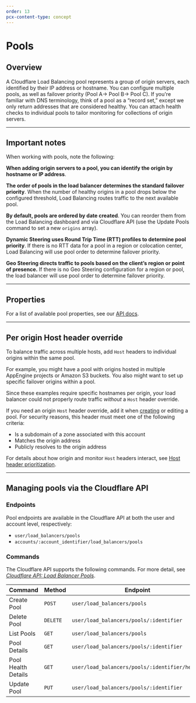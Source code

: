 ```yaml
---
order: 13
pcx-content-type: concept
---
```


# Pools

## Overview

A Cloudflare Load Balancing pool represents a group of origin servers, each identified by their IP address or hostname. You can configure multiple pools, as well as failover priority (Pool A-> Pool B-> Pool C). If you're familiar with DNS terminology, think of a pool as a “record set,” except we only return addresses that are considered healthy. You can attach health checks to individual pools to tailor monitoring for collections of origin servers.

---

## Important notes

When working with pools, note the following:

**When adding origin servers to a pool, you can identify the origin by hostname or IP address**.

**The order of pools in the load balancer determines the standard failover priority**. When the number of healthy origins in a pool drops below the configured threshold, Load Balancing routes traffic to the next available pool.

**By default, pools are ordered by date created**. You can reorder them from the Load Balancing dashboard and via Cloudflare API (use the Update Pools command to set a new `origins` array).

**Dynamic Steering uses Round Trip Time (RTT) profiles to determine pool priority**. If there is no RTT data for a pool in a region or colocation center, Load Balancing will use pool order to determine failover priority.

**Geo Steering directs traffic to pools based on the client’s region or point of presence.** If there is no Geo Steering configuration for a region or pool, the load balancer will use pool order to determine failover priority.

---

## Properties

For a list of available pool properties, see our [API docs](https://api.cloudflare.com/#account-load-balancer-pools-properties).

---

## Per origin Host header override

To balance traffic across multiple hosts, add `Host` headers to individual origins within the same pool.

For example, you might have a pool with origins hosted in multiple AppEngine projects or Amazon S3 buckets. You also might want to set up specific failover origins within a pool.

Since these examples require specific hostnames per origin, your load balancer could not properly route traffic _without_ a `Host` header override.

If you need an origin `Host` header override, add it when [creating](/create-load-balancer-ui#create-and-add-origin-pools) or editing a pool. For security reasons, this header must meet one of the following criteria:
- Is a subdomain of a zone associated with this account
- Matches the origin address
- Publicly resolves to the origin address

For details about how origin and monitor `Host` headers interact, see [Host header prioritization](/understand-basics/monitors#host-header-prioritization).

---

## Managing pools via the Cloudflare API

### Endpoints

Pool endpoints are available in the Cloudflare API at both the user and account level, respectively:

- `user/load_balancers/pools`
- `accounts/:account_identifier/load_balancers/pools`

### Commands

The Cloudflare API supports the following commands. For more detail, see _[Cloudflare API: Load Balancer Pools](https://api.cloudflare.com/#load-balancer-pools-properties)_.

<TableWrap>

<table>
  <thead>
  <tr>
   <th><strong>Command</strong>
   </th>
   <th><strong>Method</strong>
   </th>
   <th><strong>Endpoint</strong>
   </th>
  </tr>
  </thead>
  <tbody>
  <tr>
   <td>Create Pool
   </td>
   <td><code class="InlineCode">POST</code>
   </td>
   <td><code class="InlineCode">user/load_balancers/pools</code>
   </td>
  </tr>
  <tr>
   <td>Delete Pool
   </td>
   <td><code class="InlineCode">DELETE</code>
   </td>
   <td><code class="InlineCode">user/load_balancers/pools/:identifier</code>
   </td>
  </tr>
  <tr>
   <td>List Pools
   </td>
   <td><code class="InlineCode">GET</code>
   </td>
   <td><code class="InlineCode">user/load_balancers/pools</code>
   </td>
  </tr>
  <tr>
   <td>Pool Details
   </td>
   <td><code class="InlineCode">GET</code>
   </td>
   <td><code class="InlineCode">user/load_balancers/pools/:identifier</code>
   </td>
  </tr>
  <tr>
   <td>Pool Health Details
   </td>
   <td><code class="InlineCode">GET</code>
   </td>
   <td><code class="InlineCode">user/load_balancers/pools/:identifier/health</code>
   </td>
  </tr>
  <tr>
   <td>Update Pool
   </td>
   <td><code class="InlineCode">PUT</code>
   </td>
   <td><code class="InlineCode">user/load_balancers/pools/:identifier</code>
   </td>
  </tr>
  </tbody>
</table>

</TableWrap>
